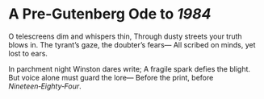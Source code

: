 # A Pre‑Gutenberg Ode to *1984*

O telescreens dim and whispers thin,
Through dusty streets your truth blows in.
The tyrant’s gaze, the doubter’s fears—
All scribed on minds, yet lost to ears.

In parchment night Winston dares write;
A fragile spark defies the blight.
But voice alone must guard the lore—
Before the print, before *Nineteen‑Eighty‑Four*.